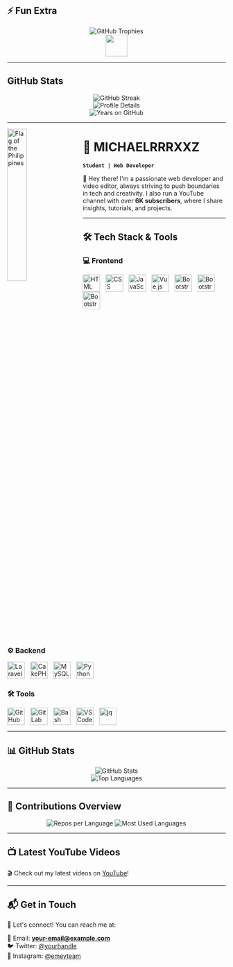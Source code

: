 ## ⚡ Fun Extra  
<p align="center">
  <img src="https://github-profile-trophy.vercel.app/?username=MICHAELRRRXXZ&theme=tokyonight" alt="GitHub Trophies" />
  <br/>
  <img src="https://media.giphy.com/media/hvRJCLFzcasrR4ia7z/giphy.gif" width="50" />
</p>

---

## GitHub Stats  
<p align="center">
  <img src="https://github-readme-streak-stats.herokuapp.com/?user=MICHAELRRRXXZ&theme=tokyonight" alt="GitHub Streak" />
  <br/>
  <img src="https://github-profile-summary-cards.vercel.app/api/cards/profile-details?username=MICHAELRRRXXZ&theme=tokyonight" alt="Profile Details" />
  <br/>
  <img src="https://badges.pufler.dev/years/MICHAELRRRXXZ?style=for-the-badge&color=red&label=Joined%20GitHub" alt="Years on GitHub" />
</p>

---

<img align="left" alt="Flag of the Philippines" width="30%" style="padding-right:20px;" src="https://upload.wikimedia.org/wikipedia/commons/9/99/Flag_of_the_Philippines.svg">  

# 🚀 MICHAELRRRXXZ

**`Student | Web Developer`**  

👋 Hey there! I'm a passionate web developer and video editor, always striving to push boundaries in tech and creativity. I also run a YouTube channel with over **6K subscribers**, where I share insights, tutorials, and projects.  

---

## 🛠️ Tech Stack & Tools  

### 💻 Frontend  
<img align="left" alt="HTML" width="40px" style="padding-right:10px;" src="https://cdn.jsdelivr.net/gh/devicons/devicon/icons/html5/html5-plain.svg" />  
<img align="left" alt="CSS" width="40px" style="padding-right:10px;" src="https://cdn.jsdelivr.net/gh/devicons/devicon/icons/css3/css3-plain.svg" />  
<img align="left" alt="JavaScript" width="40px" style="padding-right:10px;" src="https://cdn.jsdelivr.net/gh/devicons/devicon/icons/javascript/javascript-plain.svg" />  
<img align="left" alt="Vue.js" width="40px" style="padding-right:10px;" src="https://cdn.jsdelivr.net/gh/devicons/devicon/icons/vuejs/vuejs-original.svg" />  
<img align="left" alt="Bootstrap" width="40px" style="padding-right:10px;" src="https://cdn.jsdelivr.net/gh/devicons/devicon/icons/bootstrap/bootstrap-plain.svg" />  
<img align="left" alt="Bootstrap" width="40px" style="padding-right:10px;"  src="https://cdn.jsdelivr.net/gh/devicons/devicon@latest/icons/tailwindcss/tailwindcss-original.svg" />
<img align="left" alt="Bootstrap" width="40px" style="padding-right:10px;"  src="https://cdn.jsdelivr.net/gh/devicons/devicon@latest/icons/jquery/jquery-plain-wordmark.svg" />
          
<br clear="left"/>

### ⚙️ Backend  
<img align="left" alt="Laravel" width="40px" style="padding-right:10px;" src="https://cdn.jsdelivr.net/gh/devicons/devicon/icons/laravel/laravel-original.svg" />  
<img align="left" alt="CakePHP" width="40px" style="padding-right:10px;" src="https://cdn.jsdelivr.net/gh/devicons/devicon/icons/cakephp/cakephp-original-wordmark.svg" />  
<img align="left" alt="MySQL" width="40px" style="padding-right:10px;" src="https://cdn.jsdelivr.net/gh/devicons/devicon/icons/mysql/mysql-original-wordmark.svg" />  
<img align="left" alt="Python" width="40px" style="padding-right:10px;" src="https://cdn.jsdelivr.net/gh/devicons/devicon/icons/python/python-plain.svg" />  
<br clear="left"/>

### 🛠️ Tools  
<img align="left" alt="GitHub" width="40px" style="padding-right:10px;" src="https://cdn.jsdelivr.net/gh/devicons/devicon/icons/github/github-original.svg" />  
<img align="left" alt="GitLab" width="40px" style="padding-right:10px;" src="https://cdn.jsdelivr.net/gh/devicons/devicon/icons/gitlab/gitlab-original.svg" />  
<img align="left" alt="Bash" width="40px" style="padding-right:10px;" src="https://cdn.jsdelivr.net/gh/devicons/devicon/icons/bash/bash-original.svg" />  
<img align="left" alt="VS Code" width="40px" style="padding-right:10px;" src="https://cdn.jsdelivr.net/gh/devicons/devicon/icons/vscode/vscode-original.svg" />  
<img align="left" alt="jq" width="40px" style="padding-right:10px;" src="https://upload.wikimedia.org/wikipedia/commons/1/1b/Jq_logo.svg" />  
<br clear="left"/>

---

## 📊 GitHub Stats  
<p align="center">
  <img src="https://github-readme-stats.vercel.app/api?username=MICHAELRRRXXZ&show_icons=true&theme=tokyonight" alt="GitHub Stats" />
  <br/>
  <img src="https://github-readme-stats.vercel.app/api/top-langs/?username=MICHAELRRRXXZ&layout=compact&theme=tokyonight" alt="Top Languages" />
</p>

---



## 🚀 Contributions Overview  
<p align="center">
  <img src="https://github-profile-summary-cards.vercel.app/api/cards/repos-per-language?username=MICHAELRRRXXZ&theme=tokyonight" alt="Repos per Language" />
  <img src="https://github-profile-summary-cards.vercel.app/api/cards/most-commit-language?username=MICHAELRRRXXZ&theme=tokyonight" alt="Most Used Languages" />
</p>

---



## 📺 Latest YouTube Videos  
🎬 Check out my latest videos on [YouTube](https://www.youtube.com/channel/YOUR_CHANNEL_LINK_HERE)!

---

## 📬 Get in Touch  
💼 Let's connect! You can reach me at:  

📧 Email: **your-email@example.com**  
🐦 Twitter: [@yourhandle](https://twitter.com/yourhandle)  
📸 Instagram: [@emeyteam](https://instagram.com/emeyteam)  
